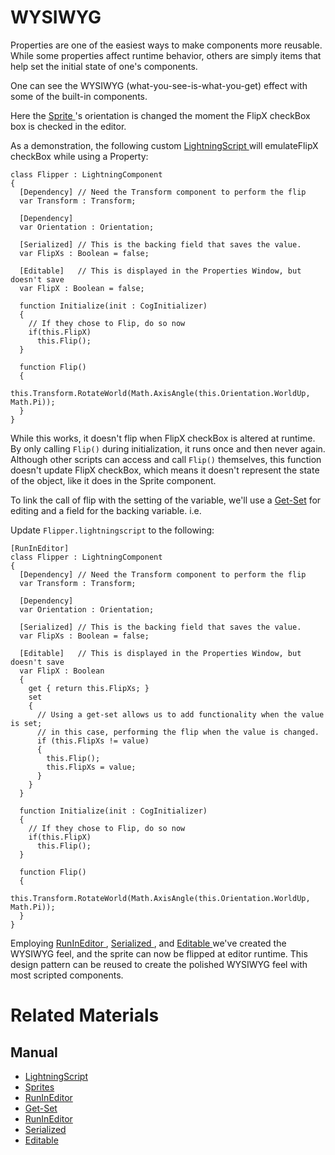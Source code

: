 # WYSIWYG
Properties are one of the easiest ways to make components more reusable. While some properties affect runtime behavior, others are simply items that help set the initial state of one's components.

One can see the WYSIWYG (what-you-see-is-what-you-get) effect with some of the built-in components.

Here the [ Sprite ](https://plasmaengine.github.io/PlasmaDocs/Plasma1/Editor/graphics/sprites.markdown)'s orientation is changed the moment the FlipX checkBox box is checked in the editor. 

As a demonstration, the following custom [ LightningScript ](https://plasmaengine.github.io/PlasmaDocs/Plasma1/Editor/Lightning.markdown) will emulateFlipX checkBox while using a Property:

```
class Flipper : LightningComponent
{
  [Dependency] // Need the Transform component to perform the flip
  var Transform : Transform;
  
  [Dependency]
  var Orientation : Orientation;
  
  [Serialized] // This is the backing field that saves the value.
  var FlipXs : Boolean = false;
  
  [Editable]   // This is displayed in the Properties Window, but doesn't save
  var FlipX : Boolean = false;
  
  function Initialize(init : CogInitializer)
  {
    // If they chose to Flip, do so now
    if(this.FlipX)
      this.Flip();
  }
  
  function Flip()
  {
    this.Transform.RotateWorld(Math.AxisAngle(this.Orientation.WorldUp, Math.Pi));
  }
}
```

While this works, it doesn't flip when FlipX checkBox is altered at runtime. By only 
calling `Flip()` during initialization, it runs once and then never again. Although other scripts can access and call `Flip()` themselves, this function doesn't update FlipX checkBox, which means it doesn't represent the state of the object, like it does in the  Sprite component. 

To link the call of flip with the setting of the variable, we'll use a [Get-Set](https://plasmaengine.github.io/PlasmaDocs/Plasma1/Editor/Lightning/properties.markdown) for editing and a field for the backing variable. i.e.

Update `Flipper.lightningscript` to the following:
```
[RunInEditor]
class Flipper : LightningComponent
{
  [Dependency] // Need the Transform component to perform the flip
  var Transform : Transform;
  
  [Dependency]
  var Orientation : Orientation;
  
  [Serialized] // This is the backing field that saves the value.
  var FlipXs : Boolean = false;
  
  [Editable]   // This is displayed in the Properties Window, but doesn't save
  var FlipX : Boolean
  {
    get { return this.FlipXs; }
    set
    {
      // Using a get-set allows us to add functionality when the value is set;
      // in this case, performing the flip when the value is changed. 
      if (this.FlipXs != value)
      {
        this.Flip();
        this.FlipXs = value;
      }
    }
  }
  
  function Initialize(init : CogInitializer)
  {
    // If they chose to Flip, do so now
    if(this.FlipX)
      this.Flip();
  }
  
  function Flip()
  {
    this.Transform.RotateWorld(Math.AxisAngle(this.Orientation.WorldUp, Math.Pi));
  }
}
```
Employing [ RunInEditor ](https://plasmaengine.github.io/PlasmaDocs/Plasma1/Editor/Lightning/attributes.markdown), [ Serialized ](https://plasmaengine.github.io/PlasmaDocs/Plasma1/Editor/Lightning/attributes.markdown), and [ Editable ](https://plasmaengine.github.io/PlasmaDocs/Plasma1/Editor/Lightning/attributes.markdown) we've created the WYSIWYG feel, and the sprite can now be flipped at editor runtime. This design pattern can be reused to create the polished WYSIWYG feel with most scripted components.

# Related Materials
## Manual
- [LightningScript ](https://plasmaengine.github.io/PlasmaDocs/Plasma1/Editor/Lightning.markdown)
- [Sprites ](https://plasmaengine.github.io/PlasmaDocs/Plasma1/Editor/graphics/sprites.markdown)
- [RunInEditor](https://plasmaengine.github.io/PlasmaDocs/Plasma1/Editor/Lightning/attributes.markdown)
- [Get-Set](https://plasmaengine.github.io/PlasmaDocs/Plasma1/Editor/Lightning/properties.markdown)
- [RunInEditor ](https://plasmaengine.github.io/PlasmaDocs/Plasma1/Editor/Lightning/attributes.markdown)
- [Serialized ](https://plasmaengine.github.io/PlasmaDocs/Plasma1/Editor/Lightning/attributes.markdown)
- [Editable ](https://plasmaengine.github.io/PlasmaDocs/Plasma1/Editor/Lightning/attributes.markdown) 